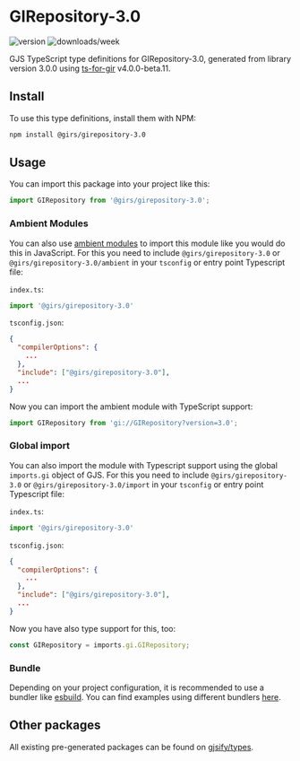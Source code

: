 
# GIRepository-3.0

![version](https://img.shields.io/npm/v/@girs/girepository-3.0)
![downloads/week](https://img.shields.io/npm/dw/@girs/girepository-3.0)


GJS TypeScript type definitions for GIRepository-3.0, generated from library version 3.0.0 using [ts-for-gir](https://github.com/gjsify/ts-for-gir) v4.0.0-beta.11.


## Install

To use this type definitions, install them with NPM:
```bash
npm install @girs/girepository-3.0
```

## Usage

You can import this package into your project like this:
```ts
import GIRepository from '@girs/girepository-3.0';
```

### Ambient Modules

You can also use [ambient modules](https://github.com/gjsify/ts-for-gir/tree/main/packages/cli#ambient-modules) to import this module like you would do this in JavaScript.
For this you need to include `@girs/girepository-3.0` or `@girs/girepository-3.0/ambient` in your `tsconfig` or entry point Typescript file:

`index.ts`:
```ts
import '@girs/girepository-3.0'
```

`tsconfig.json`:
```json
{
  "compilerOptions": {
    ...
  },
  "include": ["@girs/girepository-3.0"],
  ...
}
```

Now you can import the ambient module with TypeScript support: 

```ts
import GIRepository from 'gi://GIRepository?version=3.0';
```

### Global import

You can also import the module with Typescript support using the global `imports.gi` object of GJS.
For this you need to include `@girs/girepository-3.0` or `@girs/girepository-3.0/import` in your `tsconfig` or entry point Typescript file:

`index.ts`:
```ts
import '@girs/girepository-3.0'
```

`tsconfig.json`:
```json
{
  "compilerOptions": {
    ...
  },
  "include": ["@girs/girepository-3.0"],
  ...
}
```

Now you have also type support for this, too:

```ts
const GIRepository = imports.gi.GIRepository;
```

### Bundle

Depending on your project configuration, it is recommended to use a bundler like [esbuild](https://esbuild.github.io/). You can find examples using different bundlers [here](https://github.com/gjsify/ts-for-gir/tree/main/examples).

## Other packages

All existing pre-generated packages can be found on [gjsify/types](https://github.com/gjsify/types).

